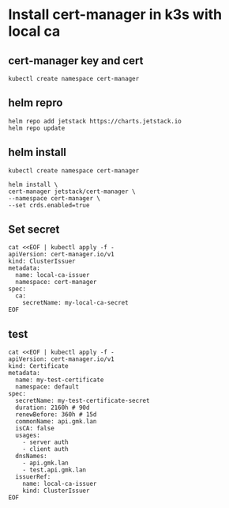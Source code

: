 # Install cert-manager in k3s with local ca

## cert-manager key and cert
```
kubectl create namespace cert-manager
```

## helm repro
```
helm repo add jetstack https://charts.jetstack.io
helm repo update
```

## helm install
```
kubectl create namespace cert-manager

helm install \
cert-manager jetstack/cert-manager \
--namespace cert-manager \
--set crds.enabled=true
```

## Set secret
```
cat <<EOF | kubectl apply -f -
apiVersion: cert-manager.io/v1
kind: ClusterIssuer
metadata:
  name: local-ca-issuer
  namespace: cert-manager
spec:
  ca:
    secretName: my-local-ca-secret
EOF
```

## test
```
cat <<EOF | kubectl apply -f -
apiVersion: cert-manager.io/v1
kind: Certificate
metadata:
  name: my-test-certificate
  namespace: default
spec:
  secretName: my-test-certificate-secret
  duration: 2160h # 90d
  renewBefore: 360h # 15d
  commonName: api.gmk.lan
  isCA: false
  usages:
    - server auth
    - client auth
  dnsNames:
    - api.gmk.lan
    - test.api.gmk.lan
  issuerRef:
    name: local-ca-issuer
    kind: ClusterIssuer
EOF
```